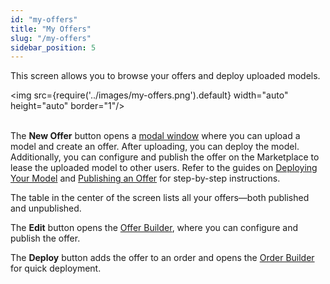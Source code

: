 ```yaml
---
id: "my-offers"
title: "My Offers"
slug: "/my-offers"
sidebar_position: 5
---
```


This screen allows you to browse your <a id="offer"><span className="dashed-underline">offers</span></a> and deploy uploaded models.

<img src={require('../images/my-offers.png').default} width="auto" height="auto" border="1"/>
<br/>
<br/>

The **New Offer** button opens a [modal window](/marketplace/my-offers/new-offer) where you can upload a model and create an offer. After uploading, you can deploy the model. Additionally, you can configure and publish the offer on the Marketplace to lease the uploaded model to other users. Refer to the guides on [Deploying Your Model](/marketplace/guides/deploy-model) and [Publishing an Offer](/marketplace/guides/publish-offer) for step-by-step instructions.

The table in the center of the screen lists all your offers—both published and unpublished.

The **Edit** button opens the [Offer Builder](/marketplace/my-offers/offer-builder),  where you can configure and publish the offer.

The **Deploy** button adds the offer to an <a id="order"><span className="dashed-underline">order</span></a> and opens the [Order Builder](/marketplace/order-builder) for quick deployment.